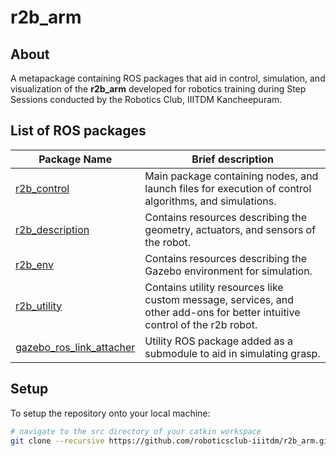 # r2b_arm

## About

A metapackage containing ROS packages that aid in control, simulation, and visualization of the **r2b_arm** developed for robotics training during Step Sessions conducted by the Robotics Club, IIITDM Kancheepuram.

## List of ROS packages

| Package Name | Brief description |
| --- | --- |
| [r2b_control](./r2b_control) | Main package containing nodes, and launch files for execution of control algorithms, and simulations. | 
| [r2b_description](./r2b_description) | Contains resources describing the geometry, actuators, and sensors of the robot. |
| [r2b_env](./r2b_env) | Contains resources describing the Gazebo environment for simulation. |
| [r2b_utility](./r2b_utility) | Contains utility resources like custom message, services, and other add-ons for better intuitive control of the r2b robot. |
| [gazebo_ros_link_attacher](./gazebo_ros_link_attacher) | Utility ROS package added as a submodule to aid in simulating grasp. |

## Setup

To setup the repository onto your local machine:
```bash
# navigate to the src directory of your catkin workspace
git clone --recursive https://github.com/roboticsclub-iiitdm/r2b_arm.git
```
